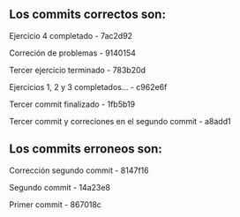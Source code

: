 ## Los commits correctos son:

  Ejercicio 4 completado - 7ac2d92
  
  Correción de problemas - 9140154
  
  Tercer ejercicio terminado - 783b20d
  
  Ejercicios 1, 2 y 3 completados... - c962e6f
  
  Tercer commit finalizado - 1fb5b19
  
  Tercer commit y correciones en el segundo commit - a8add1
  

## Los commits erroneos son:
  Corrección segundo commit - 8147f16
  
  Segundo commit - 14a23e8
  
  Primer commit - 867018c
